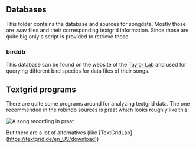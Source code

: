 ## Databases
This folder contains the database and sources for songdata. Mostly those are .wav files
and their corresponding textgrid information. Since those are quite big only a script is provided to retrieve those.

### birddb
This database can be found on the website of the [Taylor Lab](http://taylor0.biology.ucla.edu/birdDBQuery/) and used for querying different bird species for data files of their songs.

## Textgrid programs
There are quite some programs around for analyzing textgrid data. The one recommended in the robindb
sources is praat which looks roughly like this:

![A song recording in praat](http://i.imgur.com/niuwBiY.png "Praat UI")

But there are a lot of alternatives (like [TextGridLab] (https://textgrid.de/en_US/download))
